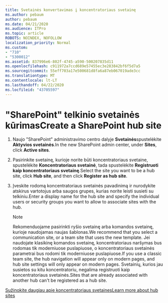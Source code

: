 ```yaml
---
title: Svetainės konvertavimas į koncentratoriaus svetainę
ms.author: pebaum
author: pebaum
ms.date: 04/21/2020
ms.audience: ITPro
ms.topic: article
ROBOTS: NOINDEX, NOFOLLOW
localization_priority: Normal
ms.custom:
- "710"
- "5300012"
ms.assetid: 837996e6-802f-4745-a590-500207835d11
ms.openlocfilehash: c911972a7ccd689e57455ec3e283842bf6f5d7a5
ms.sourcegitcommit: 55eff703a17e500681d8fa6a87eb067019ade3cc
ms.translationtype: MT
ms.contentlocale: lt-LT
ms.lasthandoff: 04/22/2020
ms.locfileid: "43705597"
---
```

# <a name="create-a-sharepoint-hub-site"></a><span data-ttu-id="a9d35-102">"SharePoint" telkinio svetainės kūrimas</span><span class="sxs-lookup"><span data-stu-id="a9d35-102">Create a SharePoint hub site</span></span>

1. <span data-ttu-id="a9d35-103">Naujo "SharePoint" administravimo centro dalyje **Svetainės**spustelėkite **Aktyvios svetainės**.</span><span class="sxs-lookup"><span data-stu-id="a9d35-103">In the new SharePoint admin center, under **Sites**, click **Active sites**.</span></span>

2. <span data-ttu-id="a9d35-104">Pasirinkite svetainę, kurioje norite būti koncentratoriaus svetaine, spustelėkite **Koncentratoriaus svetainė**, tada spustelėkite **Registruoti kaip koncentratoriaus svetainę**.</span><span class="sxs-lookup"><span data-stu-id="a9d35-104">Select the site you want to be a hub site, click **Hub site**, and then click **Register as hub site**.</span></span>

3. <span data-ttu-id="a9d35-105">Įveskite rodomą koncentratoriaus svetainės pavadinimą ir nurodykite atskirus vartotojus arba saugos grupes, kurias norite leisti susieti su telkiniu.</span><span class="sxs-lookup"><span data-stu-id="a9d35-105">Enter a display name for the hub site and specify the individual users or security groups you want to allow to associate sites with the hub.</span></span>

    > [!NOTE]
    >  <span data-ttu-id="a9d35-106">Rekomenduojame pasirinkti ryšio svetainę arba komandos svetainę, kurioje naudojamas naujas šablonas.</span><span class="sxs-lookup"><span data-stu-id="a9d35-106">We recommend that you select a communication site, or a team site that uses the new template.</span></span> <span data-ttu-id="a9d35-107">Jei naudojate klasikinę komandos svetainę, koncentratoriaus naršymas bus rodomas tik moderniuose puslapiuose, o koncentratoriaus svetainės parametrai bus rodomi tik moderniuose puslapiuose.</span><span class="sxs-lookup"><span data-stu-id="a9d35-107">If you use a classic team site, the hub navigation will appear only on modern pages, and hub site settings will only appear on modern pages.</span></span> <span data-ttu-id="a9d35-108">Svetainių, kurios jau susietos su kitu koncentratoriu, negalima registruoti kaip koncentratoriaus svetainės.</span><span class="sxs-lookup"><span data-stu-id="a9d35-108">Sites that are already associated with another hub can't be registered as a hub site.</span></span>
  
[<span data-ttu-id="a9d35-109">Sužinokite daugiau apie koncentratoriaus svetaines</span><span class="sxs-lookup"><span data-stu-id="a9d35-109">Learn more about hub sites</span></span>](https://go.microsoft.com/fwlink/?linkid=869149)
  